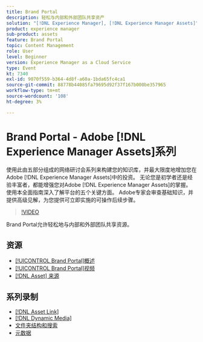 ```yaml
---
title: Brand Portal
description: 轻松与内部和外部团队共享资产
solution: "[!DNL Experience Manager], [!DNL Experience Manager Assets]"
product: experience manager
sub-product: assets
feature: Brand Portal
topic: Content Management
role: User
level: Beginner
version: Experience Manager as a Cloud Service
type: Event
kt: 7340
exl-id: 9070f559-b364-4d8f-a60a-1bda65fc4ca1
source-git-commit: 88778b44085fa79695d92f37f167b000be357965
workflow-type: tm+mt
source-wordcount: '108'
ht-degree: 3%

---
```


# Brand Portal - Adobe [!DNL Experience Manager Assets]系列

使用此由五部分组成的网络研讨会系列来构建您的知识库，并最大限度地增加您在Adobe [!DNL Experience Manager Assets]中的投资。 无论您是初学者还是经验丰富者，都能增强您对Adobe [!DNL Experience Manager Assets]的掌握。 使用本全面指南深入了解平台的五个关键方面。 Adobe专家会审查基础知识，并提供高级见解，为您提供可立即实施的可操作后续步骤。

>[!VIDEO](https://video.tv.adobe.com/v/332133/?quality=12&learn=on&hidetitle=true)

Brand Portal允许轻松地与内部和外部团队共享资源。

## 资源

* [[!UICONTROL Brand Portal]概述](https://experienceleague.adobe.com/en/docs/experience-manager-brand-portal/using/introduction/brand-portal)
* [[!UICONTROL Brand Portal]视频](https://experienceleague.adobe.com/en/docs/experience-manager-learn/assets/sharing/brand-portal/brand-portal)
* [[!DNL Asset] 来源](https://experienceleague.adobe.com/en/docs/experience-manager-brand-portal/using/asset-sourcing-in-brand-portal/brand-portal-asset-sourcing)

## 系列录制

* [[!DNL Asset Link]](asset-link.md)
* [[!DNL Dynamic Media]](dynamic-media.md)
* [文件夹结构和搜索](folder-structure-search.md)
* [元数据](metadata.md)
